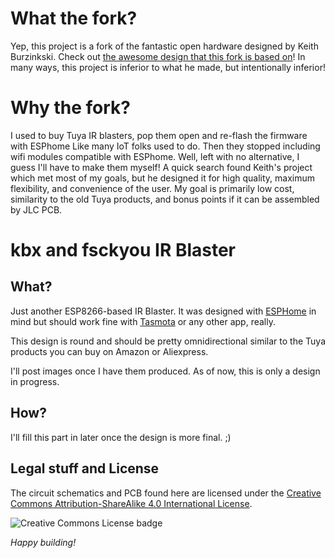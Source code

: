 # What the fork?
Yep, this project is a fork of the fantastic open hardware designed by Keith Burzinkski. Check out [the awesome design that this fork is based on](https://github.com/kbx81/kbxIRBlaster)! In many ways, this project is inferior to what he made, but intentionally inferior!

# Why the fork?
I used to buy Tuya IR blasters, pop them open and re-flash the firmware with ESPhome Like many IoT folks used to do. Then they stopped including wifi modules compatible with ESPhome. Well, left with no alternative, I guess I'll have to make them myself! A quick search found Keith's project which met most of my goals, but he designed it for high quality, maximum flexibility, and convenience of the user. My goal is primarily low cost, similarity to the old Tuya products, and bonus points if it can be assembled by JLC PCB.

# kbx and fsckyou IR Blaster

## What?

Just another ESP8266-based IR Blaster. It was designed with
 [ESPHome](https://esphome.io) in mind but should work fine with
 [Tasmota](https://tasmota.github.io/docs/) or any other app, really.

This design is round and should be pretty omnidirectional similar to the Tuya products you can buy on Amazon or Aliexpress.

I'll post images once I have them produced. As of now, this is only a design in progress.

## How?

I'll fill this part in later once the design is more final. ;)

 ## Legal stuff and License

The circuit schematics and PCB found here are licensed under the
 [Creative Commons Attribution-ShareAlike 4.0 International License](http://creativecommons.org/licenses/by-sa/4.0/).

![Creative Commons License badge](https://i.creativecommons.org/l/by-sa/4.0/88x31.png)

_Happy building!_
